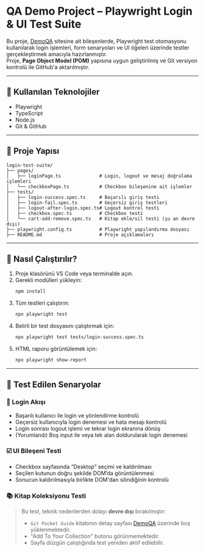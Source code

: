 # QA Demo Project – Playwright Login & UI Test Suite

Bu proje, [DemoQA](https://demoqa.com/) sitesine ait bileşenlerde, Playwright test otomasyonu kullanılarak login işlemleri, form senaryoları ve UI öğeleri üzerinde testler gerçekleştirmek amacıyla hazırlanmıştır.  
Proje, **Page Object Model (POM)** yapısına uygun geliştirilmiş ve Git versiyon kontrolü ile GitHub'a aktarılmıştır.

---

## 🔧 Kullanılan Teknolojiler

- Playwright
- TypeScript
- Node.js
- Git & GitHub

---

## 📂 Proje Yapısı

```
login-test-suite/
├── pages/
│   ├── loginPage.ts              # Login, logout ve mesaj doğrulama işlemleri
│   └── checkboxPage.ts           # Checkbox bileşenine ait işlemler
├── tests/
│   ├── login-success.spec.ts     # Başarılı giriş testi
│   ├── login-fail.spec.ts        # Geçersiz giriş testleri
│   ├── logout-after-login.spec.ts# Logout kontrol testi
│   ├── checkbox.spec.ts          # Checkbox testi
│   └── cart-add-remove.spec.ts   # Kitap ekle/sil testi (şu an devre dışı)
├── playwright.config.ts          # Playwright yapılandırma dosyası
├── README.md                     # Proje açıklamaları
```

---

## 🚀 Nasıl Çalıştırılır?

1. Proje klasörünü VS Code veya terminalde açın.
2. Gerekli modülleri yükleyin:
   ```bash
   npm install
   ```
3. Tüm testleri çalıştırın:
   ```bash
   npx playwright test
   ```
4. Belirli bir test dosyasını çalıştırmak için:
   ```bash
   npx playwright test tests/login-success.spec.ts
   ```
5. HTML raporu görüntülemek için:
   ```bash
   npx playwright show-report
   ```

---

## 🧪 Test Edilen Senaryolar

### 🔐 Login Akışı
- Başarılı kullanıcı ile login ve yönlendirme kontrolü
- Geçersiz kullanıcıyla login denemesi ve hata mesajı kontrolü
- Login sonrası logout işlemi ve tekrar login ekranına dönüş
- (Yorumlandı) Boş input ile veya tek alan doldurularak login denemesi

### ☑️ UI Bileşeni Testi
- Checkbox sayfasında “Desktop” seçimi ve kaldırılması
- Seçilen kutunun doğru şekilde DOM’da görüntülenmesi
- Sonucun kaldırılmasıyla birlikte DOM'dan silindiğinin kontrolü

### 📚 Kitap Koleksiyonu Testi

> Bu test, teknik nedenlerden dolayı **devre dışı** bırakılmıştır:
>
> - `Git Pocket Guide` kitabının detay sayfası [DemoQA](https://demoqa.com/books) üzerinde boş yüklenmektedir.
> - "Add To Your Collection" butonu görünmemektedir.
> - Sayfa düzgün çalıştığında test yeniden aktif edilebilir.

